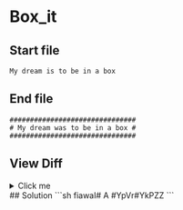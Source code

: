 # Box_it
## Start file
```
My dream is to be in a box
```
## End file
```
###############################
# My dream was to be in a box #
###############################
```
## View Diff
<details><summary>Click me</summary>
```
--- Box_it/inp
+++ Box_it/out
@@ -1 +1,3 @@
-My dream is to be in a box
+###############################
+# My dream was to be in a box #
+###############################
```
</details>
## Solution
```sh
fia<BS>wa<Esc>I# <Esc>A #<Esc>YpVr#YkPZZ
```
